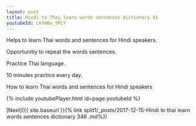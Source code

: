 ```yaml
---
layout: post
title: Hindi to Thai learn words sentences dictionary 31 
youtubeId: LKYWBu_5PLY
---
```

 
 
Helps to learn Thai words and sentences for Hindi speakers.

Opportunitiy to repeat the words sentences. 

Practice Thai language. 
 
10 minutes practice every day. 
 
How to learn Thai words and sentences for Hindi speakers 
 
{% include youtubePlayer.html id=page.youtubeId %}
 
 
[Next]({{ site.baseurl }}{% link  split1/_posts/2017-12-15-Hindi to thai learn words sentences dictionary 346 .md%})
 
